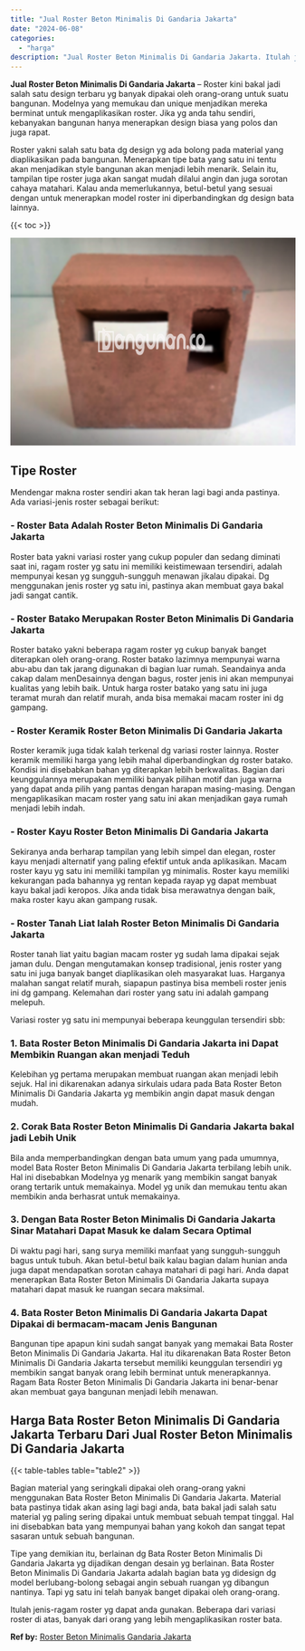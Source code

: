 ```yaml
---
title: "Jual Roster Beton Minimalis Di Gandaria Jakarta"
date: "2024-06-08"
categories: 
  - "harga"
description: "Jual Roster Beton Minimalis Di Gandaria Jakarta. Itulah jenis-ragam roster yg dapat anda gunakan. Beberapa dari variasi roster di atas, banyak dari orang yan..."
---
```


**Jual Roster Beton Minimalis Di Gandaria Jakarta** – Roster kini bakal jadi salah satu design terbaru yg banyak dipakai oleh orang-orang untuk suatu bangunan. Modelnya yang memukau dan unique menjadikan mereka berminat untuk mengaplikasikan roster. Jika yg anda tahu sendiri, kebanyakan bangunan hanya menerapkan design biasa yang polos dan juga rapat.

Roster yakni salah satu bata dg design yg ada bolong pada material yang diaplikasikan pada bangunan. Menerapkan tipe bata yang satu ini tentu akan menjadikan style bangunan akan menjadi lebih menarik. Selain itu, tampilan tipe roster juga akan sangat mudah dilalui angin dan juga sorotan cahaya matahari. Kalau anda memerlukannya, betul-betul yang sesuai dengan untuk menerapkan model roster ini diperbandingkan dg design bata lainnya.

{{< toc >}}

![Jual Roster Beton Minimalis Di Gandaria Jakarta](/images/bata-roster-minimalis-32.png)

## Tipe Roster

Mendengar makna roster sendiri akan tak heran lagi bagi anda pastinya. Ada variasi-jenis roster sebagai berikut:

### \- Roster Bata Adalah Roster Beton Minimalis Di Gandaria Jakarta

Roster bata yakni variasi roster yang cukup populer dan sedang diminati saat ini, ragam roster yg satu ini memiliki keistimewaan tersendiri, adalah mempunyai kesan yg sungguh-sungguh menawan jikalau dipakai. Dg menggunakan jenis roster yg satu ini, pastinya akan membuat gaya bakal jadi sangat cantik.

### \- Roster Batako Merupakan Roster Beton Minimalis Di Gandaria Jakarta

Roster batako yakni beberapa ragam roster yg cukup banyak banget diterapkan oleh orang-orang. Roster batako lazimnya mempunyai warna abu-abu dan tak jarang digunakan di bagian luar rumah. Seandainya anda cakap dalam menDesainnya dengan bagus, roster jenis ini akan mempunyai kualitas yang lebih baik. Untuk harga roster batako yang satu ini juga teramat murah dan relatif murah, anda bisa memakai macam roster ini dg gampang.

### \- Roster Keramik Roster Beton Minimalis Di Gandaria Jakarta

Roster keramik juga tidak kalah terkenal dg variasi roster lainnya. Roster keramik memiliki harga yang lebih mahal diperbandingkan dg roster batako. Kondisi ini disebabkan bahan yg diterapkan lebih berkwalitas. Bagian dari keunggulannya merupakan memiliki banyak pilihan motif dan juga warna yang dapat anda pilih yang pantas dengan harapan masing-masing. Dengan mengaplikasikan macam roster yang satu ini akan menjadikan gaya rumah menjadi lebih indah.

### \- Roster Kayu Roster Beton Minimalis Di Gandaria Jakarta

Sekiranya anda berharap tampilan yang lebih simpel dan elegan, roster kayu menjadi alternatif yang paling efektif untuk anda aplikasikan. Macam roster kayu yg satu ini memiliki tampilan yg minimalis. Roster kayu memiliki kekurangan pada bahannya yg rentan kepada rayap yg dapat membuat kayu bakal jadi keropos. Jika anda tidak bisa merawatnya dengan baik, maka roster kayu akan gampang rusak.

### \- Roster Tanah Liat Ialah Roster Beton Minimalis Di Gandaria Jakarta

Roster tanah liat yaitu bagian macam roster yg sudah lama dipakai sejak jaman dulu. Dengan mengutamakan konsep tradisional, jenis roster yang satu ini juga banyak banget diaplikasikan oleh masyarakat luas. Harganya malahan sangat relatif murah, siapapun pastinya bisa membeli roster jenis ini dg gampang. Kelemahan dari roster yang satu ini adalah gampang melepuh.

Variasi roster yg satu ini mempunyai beberapa keunggulan tersendiri sbb:

### 1\. Bata Roster Beton Minimalis Di Gandaria Jakarta ini Dapat Membikin Ruangan akan menjadi Teduh

Kelebihan yg pertama merupakan membuat ruangan akan menjadi lebih sejuk. Hal ini dikarenakan adanya sirkulais udara pada Bata Roster Beton Minimalis Di Gandaria Jakarta yg membikin angin dapat masuk dengan mudah.

### 2\. Corak Bata Roster Beton Minimalis Di Gandaria Jakarta bakal jadi Lebih Unik

Bila anda memperbandingkan dengan bata umum yang pada umumnya, model Bata Roster Beton Minimalis Di Gandaria Jakarta terbilang lebih unik. Hal ini disebabkan Modelnya yg menarik yang membikin sangat banyak orang tertarik untuk memakainya. Model yg unik dan memukau tentu akan membikin anda berhasrat untuk memakainya.

### 3\. Dengan Bata Roster Beton Minimalis Di Gandaria Jakarta Sinar Matahari Dapat Masuk ke dalam Secara Optimal

Di waktu pagi hari, sang surya memiliki manfaat yang sungguh-sungguh bagus untuk tubuh. Akan betul-betul baik kalau bagian dalam hunian anda juga dapat mendapatkan sorotan cahaya matahari di pagi hari. Anda dapat menerapkan Bata Roster Beton Minimalis Di Gandaria Jakarta supaya matahari dapat masuk ke ruangan secara maksimal.

### 4\. Bata Roster Beton Minimalis Di Gandaria Jakarta Dapat Dipakai di bermacam-macam Jenis Bangunan

Bangunan tipe apapun kini sudah sangat banyak yang memakai Bata Roster Beton Minimalis Di Gandaria Jakarta. Hal itu dikarenakan Bata Roster Beton Minimalis Di Gandaria Jakarta tersebut memiliki keunggulan tersendiri yg membikin sangat banyak orang lebih berminat untuk menerapkannya. Ragam Bata Roster Beton Minimalis Di Gandaria Jakarta ini benar-benar akan membuat gaya bangunan menjadi lebih menawan.

## Harga Bata Roster Beton Minimalis Di Gandaria Jakarta Terbaru Dari Jual Roster Beton Minimalis Di Gandaria Jakarta

{{< table-tables table="table2" >}}

Bagian material yang seringkali dipakai oleh orang-orang yakni menggunakan Bata Roster Beton Minimalis Di Gandaria Jakarta. Material bata pastinya tidak akan asing lagi bagi anda, bata bakal jadi salah satu material yg paling sering dipakai untuk membuat sebuah tempat tinggal. Hal ini disebabkan bata yang mempunyai bahan yang kokoh dan sangat tepat sasaran untuk sebuah bangunan.

Tipe yang demikian itu, berlainan dg Bata Roster Beton Minimalis Di Gandaria Jakarta yg dijadikan dengan desain yg berlainan. Bata Roster Beton Minimalis Di Gandaria Jakarta adalah bagian bata yg didesign dg model berlubang-bolong sebagai angin sebuah ruangan yg dibangun nantinya. Tapi yg satu ini telah banyak banget dipakai oleh orang-orang.

Itulah jenis-ragam roster yg dapat anda gunakan. Beberapa dari variasi roster di atas, banyak dari orang yang lebih mengaplikasikan roster bata.

**Ref by:** [Roster Beton Minimalis Gandaria Jakarta](https://id.wikipedia.org/wiki/Roster)
